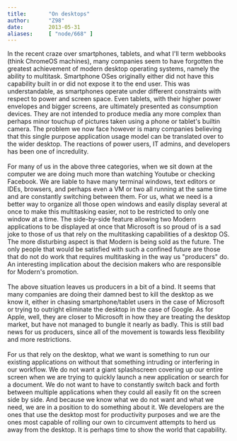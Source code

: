 ```yaml
---
title:       "On desktops"
author:      "Z98"
date:        2013-05-31
aliases:     [ "node/668" ]
---
```


<p>In the recent craze over smartphones, tablets, and what I&#39;ll term webbooks (think ChromeOS machines), many companies seem to have forgotten the greatest achievement of modern desktop operating systems, namely the ability to multitask. Smartphone OSes originally either did not have this capability built in or did not expose it to the end user. This was understandable, as smartphones operate under different constraints with respect to power and screen space. Even tablets, with their higher power envelopes and bigger screens, are ultimately presented as consumption devices. They are not intended to produce media any more complex than perhaps minor touchup of pictures taken using a phone or tablet&#39;s builtin camera. The problem we now face however is many companies believing that this single purpose application usage model can be translated over to the wider desktop. The reactions of power users, IT admins, and developers has been one of incredulity.<br /><br />For many of us in the above three categories, when we sit down at the computer we are doing much more than watching Youtube or checking Facebook. We are liable to have many terminal windows, text editors or IDEs, browsers, and perhaps even a VM or two all running at the same time and are constantly switching between them. For us, what we need is a better way to organize all those open windows and easily display several at once to make this multitasking easier, not to be restricted to only one window at a time. The side-by-side feature allowing two Modern applications to be displayed at once that Microsoft is so proud of is a sad joke to those of us that rely on the multitasking capabilities of a desktop OS. The more disturbing aspect is that Modern is being sold as the future. The only people that would be satisfied with such a confined future are those that do not do work that requires multitasking in the way us &quot;producers&quot; do. An interesting implication about the decision makers who are responsible for Modern&#39;s promotion.<br /><br />The above situation leaves us producers in a bit of a bind. It seems that many companies are doing their damned best to kill the desktop as we know it, either in chasing smartphone/tablet users in the case of Microsoft or trying to outright eliminate the desktop in the case of Google. As for Apple, well, they are closer to Microsoft in how they are treating the desktop market, but have not managed to bungle it nearly as badly. This is still bad news for us producers, since all of the movement is towards less flexibility and more restrictions.<br /><br />For us that rely on the desktop, what we want is something to run our existing applications on without that something intruding or interfering in our workflow. We do not want a giant splashscreen covering up our entire screen when we are trying to quickly launch a new application or search for a document. We do not want to have to constantly switch back and forth between multiple applications when they could all easily fit on the screen side by side. And because we know what we do not want and what we need, we are in a position to do something about it. We developers are the ones that use the desktop most for productivity purposes and we are the ones most capable of rolling our own to circumvent attempts to herd us away from the desktop. It is perhaps time to show the world that capability.</p>
